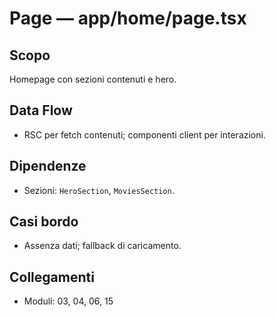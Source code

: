# Page — app/home/page.tsx

## Scopo
Homepage con sezioni contenuti e hero.

## Data Flow
- RSC per fetch contenuti; componenti client per interazioni.

## Dipendenze
- Sezioni: `HeroSection`, `MoviesSection`.

## Casi bordo
- Assenza dati; fallback di caricamento.

## Collegamenti
- Moduli: 03, 04, 06, 15